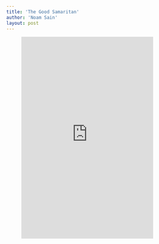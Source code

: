 ```yaml
---
title: 'The Good Samaritan'
author: 'Noam Sain'
layout: post
---
```


<figure class="wp-block-embed is-type-video is-provider-vimeo wp-block-embed-vimeo wp-embed-aspect-9-16 wp-has-aspect-ratio"><div class="wp-block-embed__wrapper"><iframe allow="autoplay; fullscreen; picture-in-picture" allowfullscreen="" frameborder="0" height="536" loading="lazy" src="https://player.vimeo.com/video/569383258?h=47b345bb84&dnt=1&app_id=122963" title="Good Samaritan stops van" width="350"></iframe></div></figure>